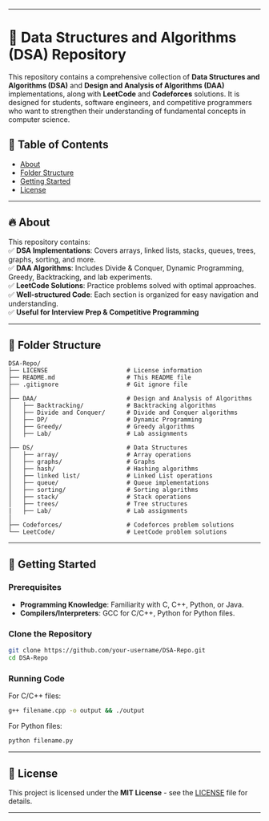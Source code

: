 
---

# 🚀 Data Structures and Algorithms (DSA) Repository  

This repository contains a comprehensive collection of **Data Structures and Algorithms (DSA)** and **Design and Analysis of Algorithms (DAA)** implementations, along with **LeetCode** and **Codeforces** solutions. It is designed for students, software engineers, and competitive programmers who want to strengthen their understanding of fundamental concepts in computer science.

## 📌 Table of Contents  
- [About](#about)  
- [Folder Structure](#folder-structure)  
- [Getting Started](#getting-started)  
- [License](#license)  

---

## 🔥 About  

This repository contains:  
✅ **DSA Implementations**: Covers arrays, linked lists, stacks, queues, trees, graphs, sorting, and more.  
✅ **DAA Algorithms**: Includes Divide & Conquer, Dynamic Programming, Greedy, Backtracking, and lab experiments.  
✅ **LeetCode Solutions**: Practice problems solved with optimal approaches.  
✅ **Well-structured Code**: Each section is organized for easy navigation and understanding.  
✅ **Useful for Interview Prep & Competitive Programming**  

---

## 📂 Folder Structure  

```
DSA-Repo/
├── LICENSE                      # License information
├── README.md                    # This README file
├── .gitignore                   # Git ignore file
│
├── DAA/                         # Design and Analysis of Algorithms
│   ├── Backtracking/            # Backtracking algorithms
│   ├── Divide and Conquer/      # Divide and Conquer algorithms
│   ├── DP/                      # Dynamic Programming
│   ├── Greedy/                  # Greedy algorithms
│   ├── Lab/                     # Lab assignments 
│
├── DS/                          # Data Structures
│   ├── array/                   # Array operations
│   ├── graphs/                  # Graphs 
│   ├── hash/                    # Hashing algorithms
│   ├── linked list/             # Linked List operations 
│   ├── queue/                   # Queue implementations 
│   ├── sorting/                 # Sorting algorithms 
│   ├── stack/                   # Stack operations 
│   ├── trees/                   # Tree structures 
|   ├── Lab/                     # Lab assignments 
│
├── Codeforces/                  # Codeforces problem solutions
└── LeetCode/                    # LeetCode problem solutions
```

---

## 🚀 Getting Started  

### Prerequisites  
- **Programming Knowledge**: Familiarity with C, C++, Python, or Java.  
- **Compilers/Interpreters**: GCC for C/C++, Python for Python files.  

### Clone the Repository  
```sh
git clone https://github.com/your-username/DSA-Repo.git
cd DSA-Repo
```

### Running Code  
For C/C++ files:  
```sh
g++ filename.cpp -o output && ./output
```
For Python files:  
```sh
python filename.py
```

---

## 📜 License  

This project is licensed under the **MIT License** - see the [LICENSE](LICENSE) file for details.  

---

